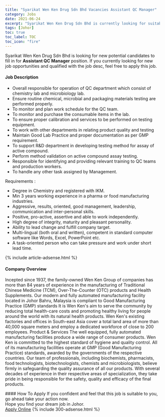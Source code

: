 ```yaml
---
title: "Syarikat Wen Ken Drug Sdn Bhd Vacancies Assistant QC Manager" 
category: Jobs 
date: 2021-06-24 
excerpt: "Syarikat Wen Ken Drug Sdn Bhd is currently looking for suitable person to fill in the Assistant QC Manager which based in Johor" 
tags: [Johor] 
toc: true 
toc_label: TOC 
toc_icon: "fire" 
--- 
```


<p>Syarikat Wen Ken Drug Sdn Bhd is looking for new potential candidates to fill in for <b>Assistant QC Manager</b> position. If you currently looking for new job opportunities and qualified with the job desc, feel free to apply this job.
</p><div><div><h4>Job Description</h4></div><div><div><span><div><ul><li>Overall responsible for operation of QC department which consist of chemistry lab and microbiology lab.</li><li>Ensure routine chemical, microbial and packaging materials testing are performed properly.</li><li>To monitor and plan work schedule for the QC team.</li><li>To monitor and purchase the consumable items in the lab.</li><li>To ensure proper calibration and services to be performed on testing equipment.</li><li>To work with other departments in relating product quality and testing</li><li>Maintain Good Lab Practice and proper documentation as per GMP requirement.</li><li>To support R&amp;D department in developing testing method for assay of active compound.</li><li>Perform method validation on active compound assay testing.</li><li>Responsible for identifying and providing relevant training to QC teams and production workers.</li><li>To handle any other task assigned by Management.</li></ul><p>Requirements :</p><ul><li>Degree in Chemistry and registered with IKM.</li><li>Min 3 years working experience in a pharma or food manufacturing industries.</li><li>Aggressive, results, oriented, good management, leadership, communication and inter-personal skills.</li><li>Positive, pro-active, assertive and able to work independently.</li><li>High degree of integrity, maturity and pleasant personality.</li><li>Ability to lead change and fulfill company target.</li><li>Multi-lingual (both oral and written), competent in standard computer software like Words, Excel, PowerPoint etc.</li><li>A task-oriented person who can take pressure and work under short lead time.&#160;</li></ul></div></span></div></div></div> 
{% include article-adsense.html %} 
<div><div><h4>Company Overview</h4></div><div><div><span><div><p>Incepted&#160;since 1937, the family-owned Wen Ken Group of companies has more than 84 years of experience in the manufacturing of Traditional Chinese Medicine (TCM), Over-The-Counter (OTC) products and Health Supplements.&#160;Our modern and&#160;fully automated manufacturing facility located in Johor Bahru, Malaysia is compliant to Good Manufacturing Practice (GMP) standards It is Wen Ken's aim to serve the community by reducing total health-care costs and promoting healthy living for people around the world with its natural health products. Wen Ken's existing factories and offices in South-east Asia cover a total land area of more than 40,000 square meters and employ a dedicated workforce of close to 200 employees.&#160;Product &amp; Services&#160;The well equipped, fully automated manufacturing facilities produce a wide range of consumer products. Wen Ken is committed to the highest standard of hygiene and quality control. All of its manufacturing facilities operate at GMP (Good Manufacturing Practice) standards, awarded by the governments of the respective countries.&#160;Our team of professionals, including biochemists, pharmacists, food technologists, biotechnologists,&#160;chemists and microbiologists, believe firmly in safeguarding the quality assurance of all our products. With several decades of experience in their respective areas of specialization, they take pride in being responsible for the safety, quality and efficacy of the final products.&#160;</p></div></span></div></div></div> 
#### How To Apply 
If you confident and feel that this job is suitable to you, go ahead take your action now. <br/> 
Hope you find your dream job in Johor. <br/> 
<a href="https://www.jobstreet.com.my/en/job/assistant-qc-manager-4598415?jobId=jobstreet-my-job-4598415&" class="btn btn--info" target="_blank" rel="nofollow noopenner">Apply Online</a> 
{% include 300-adsense.html %} 